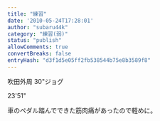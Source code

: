 ```yaml
---
title: "練習"
date: '2010-05-24T17:28:01'
author: "subaru44k"
category: "練習(弱)"
status: "publish"
allowComments: true
convertBreaks: false
entryHash: "d3f1d5e05ff2fb538544b75e8b3589f8"
---
```

吹田外周
30"ジョグ

23'51"

車のペダル踏んでできた筋肉痛があったので軽めに。
